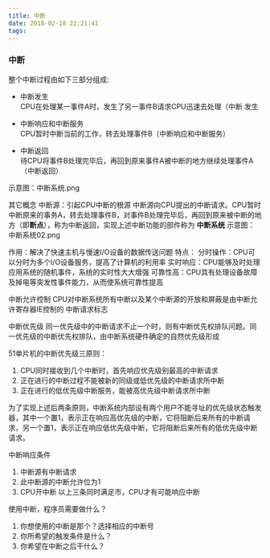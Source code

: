 ```yaml
---
title: 中断
date: 2018-02-18 22:21:41
tags:
---
```


### 中断

  整个中断过程由如下三部分组成:

- 中断发生  
CPU在处理某一事件A时，发生了另一事件B请求CPU迅速去处理（中断
  发生

- 中断响应和中断服务  
CPU暂时中断当前的工作，转去处理事件B（中断响应和中断服务）

- 中断返回  
待CPU将事件B处理完毕后，再回到原来事件A被中断的地方继续处理事件A（中断返回）

示意图：中断系统.png

其它概念
中断源：引起CPU中断的根源
中断源向CPU提出的中断请求。CPU暂时中断原来的事务A，转去处理事件B，对事件B处理完毕后，再回到原来被中断的地方（即**断点**），称为中断返回，实现上述中断功能的部件称为 **中断系统**
示意图：中断系统02.png

作用：解决了快速主机与慢速I/O设备的数据传送问题
特点：
分时操作：CPU可以分时为多个I/O设备服务，提高了计算机的利用率
实时响应：CPU能够及时处理应用系统的随机事件，系统的实时性大大增强
可靠性高：CPU具有处理设备故障及掉电等突发性事件能力，从而使系统可靠性提高

中断允许控制
CPU对中断系统所有中断以及某个中断源的开放和屏蔽是由中断允许寄存器IE控制的
中断请求标志

中断优先级
同一优先级中的中断请求不止一个时，则有中断优先权排队问题。同一优先级的中断优先权排队，由中断系统硬件确定的自然优先级形成

51单片机的中断优先级三原则：
1. CPU同时接收到几个中断时，首先响应优先级别最高的中断请求
2. 正在进行的中断过程不能被新的同级或低优先级的中断请求所中断
3. 正在进行的低优先级中断服务，能被高优先级中断请求所中断

为了实现上述后两条原则，中断系统内部设有两个用户不能寻址的优先级状态触发器，其中一个置1，表示正在响应高优先级的中断，它将阻断后来所有的中断请求，另一个置1，表示正在响应低优先级中断，它将阻断后来所有的低优先级中断请求。

中断响应条件
1. 中断源有中断请求
2. 此中断源的中断允许位为1
3. CPU开中断
以上三条同时满足市，CPU才有可能响应中断

使用中断，程序员需要做什么？
1. 你想使用的中断是那个？选择相应的中断号
2. 你所希望的触发条件是什么？
3. 你希望在中断之后干什么？
